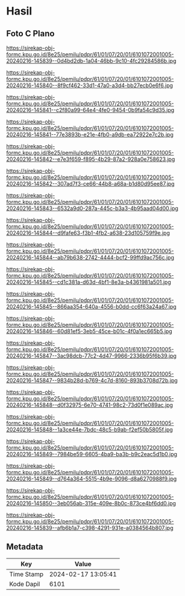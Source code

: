 # Hasil

## Foto C Plano

https://sirekap-obj-formc.kpu.go.id/8e25/pemilu/pdpr/61/01/07/20/01/6101072001005-20240216-145839--0d4bd2db-1a04-46bb-9c10-4fc29284586b.jpg

https://sirekap-obj-formc.kpu.go.id/8e25/pemilu/pdpr/61/01/07/20/01/6101072001005-20240216-145840--8f9cf462-33d1-47a0-a3d4-bb27ecb0e6f6.jpg

https://sirekap-obj-formc.kpu.go.id/8e25/pemilu/pdpr/61/01/07/20/01/6101072001005-20240216-145841--c2f80a99-64e4-4fe0-9454-0b9fa54c9d35.jpg

https://sirekap-obj-formc.kpu.go.id/8e25/pemilu/pdpr/61/01/07/20/01/6101072001005-20240216-145841--77e3893b-e21e-4fb0-a9db-ea72922e7c2b.jpg

https://sirekap-obj-formc.kpu.go.id/8e25/pemilu/pdpr/61/01/07/20/01/6101072001005-20240216-145842--e7e3f659-f895-4b29-87a2-928a0e758623.jpg

https://sirekap-obj-formc.kpu.go.id/8e25/pemilu/pdpr/61/01/07/20/01/6101072001005-20240216-145842--307ad7f3-ce66-44b8-a68a-b1d80d95ee87.jpg

https://sirekap-obj-formc.kpu.go.id/8e25/pemilu/pdpr/61/01/07/20/01/6101072001005-20240216-145843--6532a9d0-287a-445c-b3a3-4b95aad04d00.jpg

https://sirekap-obj-formc.kpu.go.id/8e25/pemilu/pdpr/61/01/07/20/01/6101072001005-20240216-145844--d9fafe63-f3b1-4fb2-a638-23d105759f9e.jpg

https://sirekap-obj-formc.kpu.go.id/8e25/pemilu/pdpr/61/01/07/20/01/6101072001005-20240216-145844--ab79b638-2742-4444-bcf2-99ffd9ac756c.jpg

https://sirekap-obj-formc.kpu.go.id/8e25/pemilu/pdpr/61/01/07/20/01/6101072001005-20240216-145845--cd1c381a-d63d-4bf1-8e3a-b4361981a501.jpg

https://sirekap-obj-formc.kpu.go.id/8e25/pemilu/pdpr/61/01/07/20/01/6101072001005-20240216-145845--866aa354-640a-4556-b0dd-cc6f63a24a67.jpg

https://sirekap-obj-formc.kpu.go.id/8e25/pemilu/pdpr/61/01/07/20/01/6101072001005-20240216-145846--60d81ef5-3eb5-45ce-b01c-4f0a1ec665b5.jpg

https://sirekap-obj-formc.kpu.go.id/8e25/pemilu/pdpr/61/01/07/20/01/6101072001005-20240216-145847--3ac98dcb-77c2-4d47-9966-2336b95f6b39.jpg

https://sirekap-obj-formc.kpu.go.id/8e25/pemilu/pdpr/61/01/07/20/01/6101072001005-20240216-145847--9834b28d-b769-4c7d-8160-893b3708d72b.jpg

https://sirekap-obj-formc.kpu.go.id/8e25/pemilu/pdpr/61/01/07/20/01/6101072001005-20240216-145848--d0f32975-6e70-4741-98c2-73d0f1e089ac.jpg

https://sirekap-obj-formc.kpu.go.id/8e25/pemilu/pdpr/61/01/07/20/01/6101072001005-20240216-145848--1a3ce44e-7bdc-48c5-b9ab-f2ef50b5805f.jpg

https://sirekap-obj-formc.kpu.go.id/8e25/pemilu/pdpr/61/01/07/20/01/6101072001005-20240216-145849--7984be59-6605-4ba9-ba3b-b9c2eac5d1b0.jpg

https://sirekap-obj-formc.kpu.go.id/8e25/pemilu/pdpr/61/01/07/20/01/6101072001005-20240216-145849--d764a364-5515-4b9e-9096-d8a6270988f9.jpg

https://sirekap-obj-formc.kpu.go.id/8e25/pemilu/pdpr/61/01/07/20/01/6101072001005-20240216-145850--3eb056ab-315e-409e-8b0c-873ce4bf6dd0.jpg

https://sirekap-obj-formc.kpu.go.id/8e25/pemilu/pdpr/61/01/07/20/01/6101072001005-20240216-145839--afb6b1a7-c398-4291-931e-a0384564b807.jpg


## Metadata

| Key        | Value               |
| ---------- | ------------------- |
| Time Stamp | 2024-02-17 13:05:41 |
| Kode Dapil | 6101                |



